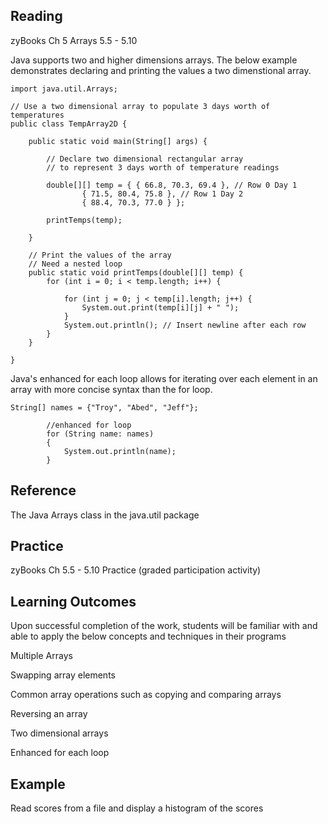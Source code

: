 ## Reading ##
zyBooks Ch 5 Arrays 5.5 - 5.10

Java supports two and higher dimensions arrays. The below example demonstrates declaring and printing the values a two dimenstional array.

```
import java.util.Arrays;

// Use a two dimensional array to populate 3 days worth of temperatures
public class TempArray2D {

	public static void main(String[] args) {

		// Declare two dimensional rectangular array
		// to represent 3 days worth of temperature readings
		
		double[][] temp = { { 66.8, 70.3, 69.4 }, // Row 0 Day 1
				{ 71.5, 80.4, 75.8 }, // Row 1 Day 2
				{ 88.4, 70.3, 77.0 } };

		printTemps(temp);

	}

	// Print the values of the array
	// Need a nested loop
	public static void printTemps(double[][] temp) {
		for (int i = 0; i < temp.length; i++) {

			for (int j = 0; j < temp[i].length; j++) {
				System.out.print(temp[i][j] + " ");
			}
			System.out.println(); // Insert newline after each row
		}
	}

}
```

Java's enhanced for each loop allows for iterating over each element in an array with more concise syntax than the for loop.

```
String[] names = {"Troy", "Abed", "Jeff"};

        //enhanced for loop 
        for (String name: names) 
        { 
            System.out.println(name); 
        } 
```


## Reference ##

The Java Arrays class in the java.util package

## Practice ##

zyBooks Ch 5.5 - 5.10 Practice (graded participation activity)

## Learning Outcomes ##

Upon successful completion of the work, students will be familiar with and able to apply the below concepts and techniques in their programs

Multiple Arrays

Swapping array elements

Common array operations such as copying and comparing arrays

Reversing an array

Two dimensional arrays

Enhanced for each loop

## Example ##
Read scores from a file and display a histogram of the scores 
